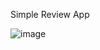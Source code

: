 Simple Review App

![image](https://user-images.githubusercontent.com/23129042/126705366-80f7d7df-b1ef-46b9-ad97-788d2e681d66.png)
